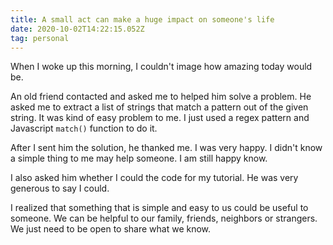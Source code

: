 ```yaml
---
title: A small act can make a huge impact on someone's life
date: 2020-10-02T14:22:15.052Z
tag: personal
---
```


When I woke up this morning, I couldn't image how amazing today would be.

An old friend contacted and asked me to helped him solve a problem. He asked me to extract a list of strings that match a pattern out of the given string. It was kind of easy problem to me. I just used a regex pattern and Javascript `match()` function to do it.

After I sent him the solution, he thanked me. I was very happy. I didn't know a simple thing to me may help someone. I am still happy know.

I also asked him whether I could the code for my tutorial. He was very generous to say I could.

I realized that something that is simple and easy to us could be useful to someone. We can be helpful to our family, friends, neighbors or strangers. We just need to be open to share what we know.
